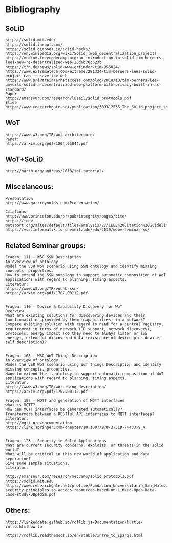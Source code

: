 # Bibliography
    
## SoLiD
    https://solid.mit.edu/
    https://solid.inrupt.com/
    https://solid.gitbook.io/solid-hacks/
    https://en.wikipedia.org/wiki/Solid_(web_decentralization_project)
    https://medium.freecodecamp.org/an-introduction-to-solid-tim-berners-lees-new-re-decentralized-web-25d6b78c523b
    https://t3n.de/news/solid-www-erfinder-tim-955024/
    https://www.extremetech.com/extreme/281334-tim-berners-lees-solid-project-can-it-save-the-web
    https://www.privateinternetaccess.com/blog/2018/10/tim-berners-lee-unveils-solid-a-decentralized-web-platform-with-privacy-built-in-as-standard/
    Paper
    http://emansour.com/research/lusail/solid_protocols.pdf
    Slide
    https://www.researchgate.net/publication/309312535_The_Solid_project_social_linked_data

## WoT    
    https://www.w3.org/TR/wot-architecture/
    Paper:
    https://arxiv.org/pdf/1804.05044.pdf

## WoT+SoLiD
    http://harth.org/andreas/2018/iot-tutorial/


## Miscelaneous:
    Presentation
    http://www.garrreynolds.com/Presentation/

    Citations
    http://www.princeton.edu/pr/pub/integrity/pages/cite/
    https://ieee-dataport.org/sites/default/files/analysis/27/IEEE%20Citation%20Guidelines.pdf
    https://vsr.informatik.tu-chemnitz.de/edu/2019/webe-seminar-ss/


## Related Seminar groups:
    Fragen: 111 - W3C SSN Description
    An overview of ontology
    Model the VSR WoT scenario using SSN ontology and identify missing concepts, properties.
    How to extend the SSN ontology to support automatic composition of WoT applications with regard to planning, timing aspects.
    Literatur:
    https://www.w3.org/TR/vocab-ssn/
    https://arxiv.org/pdf/1707.00112.pdf

    
    Fragen: 110 - Device & Capability Discovery for WoT
    Overview
    What are existing solutions for discovering devices and their functionalities provided by them (capabilities) in a network?
    Compare existing solution with regard to need for a central registry, requirement in terms of network (IP support, network discovery), protocols, energy impact (do they need to always listen or low energy), extend of discovered data (existence of device plus device, self description)?


    Fragen: 108 - W3C WoT Things Description
    An overview of ontology
    Model the VSR WoT scenario using WoT Things Description and identify missing concepts, properties.
    Hwow to extend the ..ontology to support automatic composition of WoT applications with regard to planning, timing aspects.
    Literatur:
    https://www.w3.org/TR/wot-thing-description/
    https://arxiv.org/pdf/1707.00112.pdf

    Fragen: 107 - MQTT and generation of MQTT interfaces
    what is MQTT?
    How can MQTT interfaces be generated automatically?
    Transformers between a RESTful API interfaces to MQTT interfaces?
    Literatur:
    http://mqtt.org/documentation
    https://link.springer.com/chapter/10.1007/978-3-319-74433-9_4


    Fragen: 123 - Security in Solid Applications
    What are current security concerns, exploits, or threats in the solid world?
    What will be critical in this new world of application and data seperation?
    Give some sample situations.
    Literatur:

    http://emansour.com/research/meccano/solid_protocols.pdf
    https://solid.mit.edu
    https://www.researchgate.net/profile/Fundacion_Universitaria_San_Mateo/publication/324706357_Visualizing_security_principles_to_access_resources_based_on_Linked_Open_Data_Case_study_DBpedia/links/5ade4390458515c60f616a99/Visualizing-security-principles-to-access-resources-based-on-Linked-Open-Data-Case-study-DBpedia.pdf



## Others:
    https://linkeddata.github.io/rdflib.js/Documentation/turtle-intro.htmlhow to 

    https://rdflib.readthedocs.io/en/stable/intro_to_sparql.html